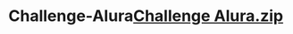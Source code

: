 # Challenge-Alura[Challenge Alura.zip](https://github.com/Rilque/Challenge-Alura/files/10280329/Challenge.Alura.zip)
